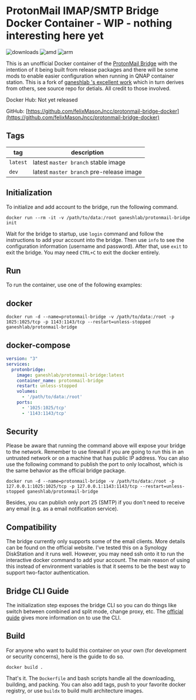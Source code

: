 # ProtonMail IMAP/SMTP Bridge Docker Container - WIP - nothing interesting here yet

![downloads](https://img.shields.io/docker/pulls/ganeshlab/protonmail-bridge?style=for-the-badge) ![amd](https://img.shields.io/docker/v/ganeshlab/protonmail-bridge/latest?arch=amd64&label=%20&style=for-the-badge)  ![arm](https://img.shields.io/docker/v/ganeshlab/protonmail-bridge?arch=arm64&label=%20&style=for-the-badge) 

This is an unofficial Docker container of the [ProtonMail Bridge](https://github.com/ProtonMail/proton-bridge) with the intention of it being built from release packages and there will be some mods to enable easier configuration when running in QNAP container station. This is a fork of [ganeshlab
's excellent work](https://github.com/ganeshlab/protonmail-bridge-docker) which in turn derives from others, see source repo for detials. All credit to those involved.

Docker Hub: Not yet released

GitHub: [https://github.com/felixMasonJncc/protonmail-bridge-docker](https://github.com/felixMasonJncc/protonmail-bridge-docker)

## Tags

tag | description
 -- | --
`latest` | latest `master branch` stable image
`dev` | latest `master branch` pre-release image

## Initialization

To initialize and add account to the bridge, run the following command.

```
docker run --rm -it -v /path/to/data:/root ganeshlab/protonmail-bridge init
```

Wait for the bridge to startup, use `login` command and follow the instructions to add your account into the bridge. Then use `info` to see the configuration information (username and password). After that, use `exit` to exit the bridge. You may need `CTRL+C` to exit the docker entirely.

## Run

To run the container, use one of the following examples:

## docker
```
docker run -d --name=protonmail-bridge -v /path/to/data:/root -p 1025:1025/tcp -p 1143:1143/tcp --restart=unless-stopped ganeshlab/protonmail-bridge
```

## docker-compose

```yaml
version: "3"
services:
  protonbridge:
    image: ganeshlab/protonmail-bridge:latest
    container_name: protonmail-bridge
    restart: unless-stopped
    volumes:
      - '/path/to/data:/root'
    ports:
      - '1025:1025/tcp'
      - '1143:1143/tcp'        
```

## Security

Please be aware that running the command above will expose your bridge to the network. Remember to use firewall if you are going to run this in an untrusted network or on a machine that has public IP address. You can also use the following command to publish the port to only localhost, which is the same behavior as the official bridge package.

```
docker run -d --name=protonmail-bridge -v /path/to/data:/root -p 127.0.0.1:1025:1025/tcp -p 127.0.0.1:1143:1143/tcp --restart=unless-stopped ganeshlab/protonmail-bridge
```

Besides, you can publish only port 25 (SMTP) if you don't need to receive any email (e.g. as a email notification service).

## Compatibility

The bridge currently only supports some of the email clients. More details can be found on the official website. I've tested this on a Synology DiskStation and it runs well. However, you may need ssh onto it to run the interactive docker command to add your account. The main reason of using this instead of environment variables is that it seems to be the best way to support two-factor authentication.

## Bridge CLI Guide

The initialization step exposes the bridge CLI so you can do things like switch between combined and split mode, change proxy, etc. The [official guide](https://protonmail.com/support/knowledge-base/bridge-cli-guide/) gives more information on to use the CLI.

## Build

For anyone who want to build this container on your own (for development or security concerns), here is the guide to do so. 
```
docker build .
```

That's it. The `Dockerfile` and bash scripts handle all the downloading, building, and packing. You can also add tags, push to your favorite docker registry, or use `buildx` to build multi architecture images.
